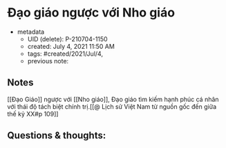 ---
---

# Đạo giáo ngược với Nho giáo

- metadata
	- UID (delete): P-210704-1150
	- created: July 4, 2021 11:50 AM
	- tags: #created/2021/Jul/4,
	- previous note:

## Notes
[[Đạo Giáo]] ngược với [[Nho giáo]], Đạo giáo tìm kiếm hạnh phúc cá nhân với thái độ tách biệt chính trị.[[@ Lịch sử Việt Nam từ nguồn gốc đến giữa thế kỷ XX#p 109]]

## Questions & thoughts:

